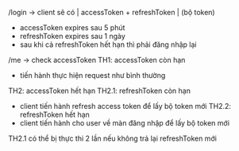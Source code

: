 /login -> client sẽ có | accessToken + refreshToken | (bộ token)

- accessToken expires sau 5 phút
- refreshToken expires sau 1 ngày
- sau khi cả refreshToken hết hạn thì phải đăng nhập lại

/me -> check accessToken
TH1: accessToken còn hạn

- tiến hành thực hiện request như bình thường

TH2: accessToken hết hạn
TH2.1: refreshToken còn hạn

- client tiến hành refresh access token để lấy bộ token mới
  TH2.2: refreshToken hết hạn
- client tiến hành cho user về màn đăng nhập để lấy bộ token mới

TH2.1 có thể bị thực thi 2 lần nếu không trả lại refreshToken mới
